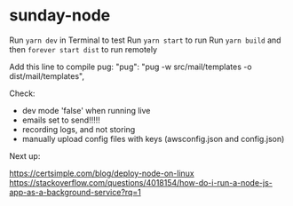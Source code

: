 # sunday-node

Run `yarn dev` in Terminal to test
Run `yarn start` to run
Run `yarn build` and then `forever start dist` to run remotely

Add this line to compile pug:
"pug": "pug -w src/mail/templates -o dist/mail/templates",

Check:

- dev mode 'false' when running live
- emails set to send!!!!!
- recording logs, and not storing
- manually upload config files with keys (awsconfig.json and config.json)

Next up:

https://certsimple.com/blog/deploy-node-on-linux
https://stackoverflow.com/questions/4018154/how-do-i-run-a-node-js-app-as-a-background-service?rq=1